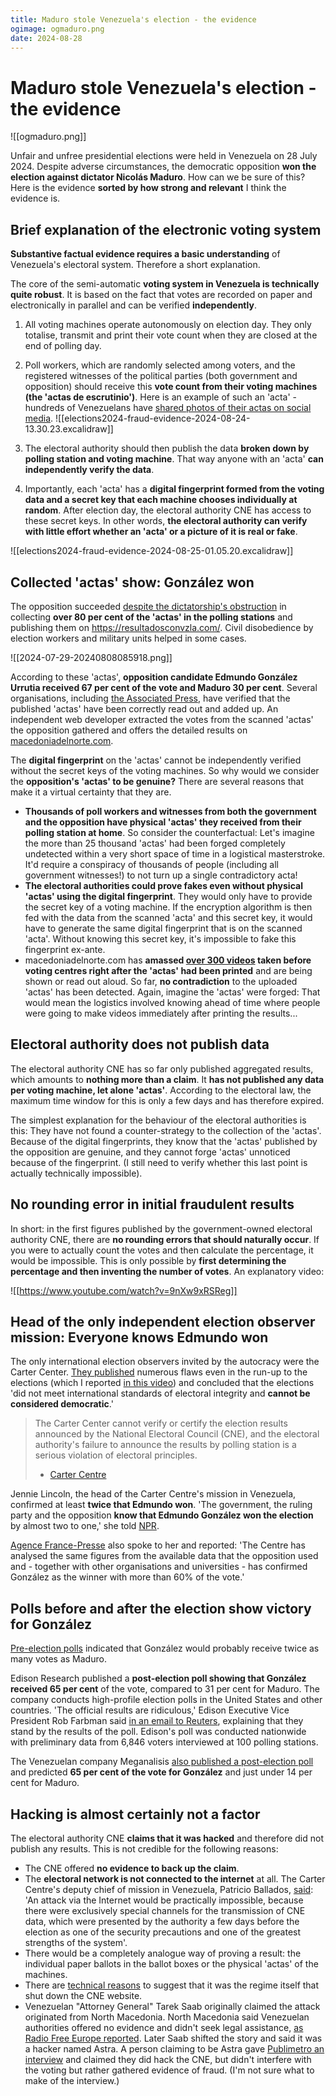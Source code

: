 ```yaml
---
title: Maduro stole Venezuela's election - the evidence
ogimage: ogmaduro.png
date: 2024-08-28
---
```


# Maduro stole Venezuela's election - the evidence

![[ogmaduro.png]]

Unfair and unfree presidential elections were held in Venezuela on 28 July 2024. Despite adverse circumstances, the democratic opposition **won the election against dictator Nicolás Maduro**. How can we be sure of this? Here is the evidence **sorted by how strong and relevant** I think the evidence is.

## Brief explanation of the electronic voting system

**Substantive factual evidence requires a basic understanding** of Venezuela's electoral system. Therefore a short explanation. 

The core of the semi-automatic **voting system in Venezuela is technically quite robust**. It is based on the fact that votes are recorded on paper and electronically in parallel and can be verified **independently**.

1) All voting machines operate autonomously on election day. They only totalise, transmit and print their vote count when they are closed at the end of polling day.
2) Poll workers, which are randomly selected among voters, and the registered witnesses of the political parties (both government and opposition) should receive this **vote count from their voting machines (the 'actas de escrutinio')**. Here is an example of such an 'acta' - hundreds of Venezuelans have [shared photos of their actas on social media](https://x.com/DavidRomro/status/1817782928279007350).
	![[elections2024-fraud-evidence-2024-08-24-13.30.23.excalidraw]]

3) The electoral authority should then publish the data **broken down by polling station and voting machine**. That way anyone with an 'acta' **can independently verify the data**.
4) Importantly, each 'acta' has a **digital fingerprint formed from the voting data and a secret key that each machine chooses individually at random**. After election day, the electoral authority CNE has access to these secret keys. In other words, **the electoral authority can verify with little effort whether an 'acta' or a picture of it is real or fake**.

[^asym]: From a technical point of view, the problem is that a 'symmetric' encryption method is used here (HMAC-SHA256). An asymmetric method such as RSA would be better, so that the validity of the 'actas' can be checked independently. This would be similar to the SSL certificates that web servers need to prove their identity.

![[elections2024-fraud-evidence-2024-08-25-01.05.20.excalidraw]]

## Collected 'actas' show: González won

The opposition succeeded [despite the dictatorship's obstruction](https://youtu.be/pb6L451bnkk?si=8Hk4A7ymGKmXwAoE&t=194) in collecting **over 80 per cent of the 'actas' in the polling stations** and publishing them on https://resultadosconvzla.com/. Civil disobedience by election workers and military units helped in some cases.

![[2024-07-29-20240808085918.png]]

According to these 'actas', **opposition candidate Edmundo González Urrutia received 67 per cent of the vote and Maduro 30 per cent**. Several organisations, including [the Associated Press](https://apnews.com/article/venezuela-maduro-machado-biden-gonzalez-a625eb01979bc9cf5570d03242f198b1), have verified that the published 'actas' have been correctly read out and added up. An independent web developer extracted the votes from the scanned 'actas' the opposition gathered and offers the detailed results on [macedoniadelnorte.com](https://macedoniadelnorte.com/). 

The **digital fingerprint** on the 'actas' cannot be independently verified without the secret keys of the voting machines. So why would we consider the **opposition's 'actas' to be genuine?** There are several reasons that make it a virtual certainty that they are.
- **Thousands of poll workers and witnesses from both the government and the opposition have physical 'actas' they received from their polling station at home**. So consider the counterfactual: Let's imagine the more than 25 thousand 'actas' had been forged completely undetected within a very short space of time in a logistical masterstroke. It'd require a conspiracy of thousands of people (including all government witnesses!) to not turn up a single contradictory acta!
- **The electoral authorities could prove fakes even without physical 'actas' using the digital fingerprint**. They would only have to provide the secret key of a voting machine. If the encryption algorithm is then fed with the data from the scanned 'acta' and this secret key, it would have to generate the same digital fingerprint that is on the scanned 'acta'. Without knowing this secret key, it's impossible to fake this fingerprint ex-ante.
- macedoniadelnorte.com has **amassed [over 300 videos](https://macedoniadelnorte.com/videos) taken before voting centres right after the 'actas' had been printed** and are being shown or read out aloud. So far, **no contradiction** to the uploaded 'actas' has been detected. Again, imagine the 'actas' were forged: That would mean the logistics involved knowing ahead of time where people were going to make videos immediately after printing the results...

## Electoral authority does not publish data

The electoral authority CNE has so far only published aggregated results, which amounts to **nothing more than a claim**. It **has not published any data per voting machine, let alone 'actas'**. According to the electoral law, the maximum time window for this is only a few days and has therefore expired.

The simplest explanation for the behaviour of the electoral authorities is this: They have not found a counter-strategy to the collection of the 'actas'. Because of the digital fingerprints, they know that the 'actas' published by the opposition are genuine, and they cannot forge 'actas' unnoticed because of the fingerprint. (I still need to verify whether this last point is actually technically impossible).
## No rounding error in initial fraudulent results

In short: in the first figures published by the government-owned electoral authority CNE, there are **no rounding errors that should naturally occur**. If you were to actually count the votes and then calculate the percentage, it would be impossible. This is only possible by **first determining the percentage and then inventing the number of votes**. An explanatory video:

![[https://www.youtube.com/watch?v=9nXw9xRSReg]]
## Head of the only independent election observer mission: Everyone knows Edmundo won

The only international election observers invited by the autocracy were the Carter Center. [They published](https://www.cartercenter.org/news/pr/2024/venezuela-073024.html) numerous flaws even in the run-up to the elections (which I reported [in this video](2024-before-elections.md)) and concluded that the elections 'did not meet international standards of electoral integrity and **cannot be considered democratic**.' 

> The Carter Center cannot verify or certify the election results announced by the National Electoral Council (CNE), and the electoral authority's failure to announce the results by polling station is a serious violation of electoral principles.
> 
> - [Carter Centre](https://www.cartercenter.org/news/pr/2024/venezuela-073024.html)

Jennie Lincoln, the head of the Carter Centre's mission in Venezuela, confirmed at least **twice that Edmundo won**. 'The government, the ruling party and the opposition **know that Edmundo González won the election** by almost two to one,' she told [NPR](https://www.npr.org/2024/08/06/nx-s1-5064231/the-integrity-of-the-venezuelan-presidential-election-is-under-scrutiny). 

[Agence France-Presse](https://www.voanews.com/a/no-evidence-venezuela-vote-hacked-carter-center-election-monitor-says/7734334.html) also spoke to her and reported: 'The Centre has analysed the same figures from the available data that the opposition used and - together with other organisations and universities - has confirmed González as the winner with more than 60% of the vote.'

## Polls before and after the election show victory for González

[Pre-election polls](https://es.wikipedia.org/wiki/Anexo:Encuestas_y_sondeos_de_intenci%C3%B3n_de_voto_para_las_elecciones_presidenciales_de_Venezuela_de_2024) indicated that González would probably receive twice as many votes as Maduro.

Edison Research published a **post-election poll showing that González received 65 per cent** of the vote, compared to 31 per cent for Maduro. The company conducts high-profile election polls in the United States and other countries. 'The official results are ridiculous,' Edison Executive Vice President Rob Farbman said [in an email to Reuters](https://www.reuters.com/world/americas/government-opposition-both-claim-venezuela-election-win-official-results-2024-07-29/), explaining that they stand by the results of the poll. Edison's poll was conducted nationwide with preliminary data from 6,846 voters interviewed at 100 polling stations.

The Venezuelan company Meganalisis [also published a post-election poll](https://x.com/Meganalisis/status/1817699015359639966) and predicted **65 per cent of the vote for González** and just under 14 per cent for Maduro.

## Hacking is almost certainly not a factor

The electoral authority CNE **claims that it was hacked** and therefore did not publish any results. This is not credible for the following reasons:
- The CNE offered **no evidence to back up the claim**.
- The **electoral network is not connected to the internet** at all. The Carter Centre's deputy chief of mission in Venezuela, Patricio Ballados, [said](https://elestimulo.com/elecciones-2024/2024-08-04/centro-carter-no-hackeo-elecciones-venezuela/#Echobox=1722819448): 'An attack via the Internet would be practically impossible, because there were exclusively special channels for the transmission of CNE data, which were presented by the authority a few days before the election as one of the security precautions and one of the greatest strengths of the system'. 
- There would be a completely analogue way of proving a result: the individual paper ballots in the ballot boxes or the physical 'actas' of the machines.
- There are [technical reasons](https://x.com/phenobarbital/status/1818990019761091059) to suggest that it was the regime itself that shut down the CNE website.
- Venezuelan "Attorney General" Tarek Saab originally claimed the attack originated from North Macedonia. North Macedonia said Venezuelan authorities offered no evidence and didn't seek legal assistance, [as Radio Free Europe reported](https://www.rferl.org/a/north-macedonia-venezuela-protests-maduro-cyberattack/33056611.html). Later Saab shifted the story and said it was a hacker named Astra. A person claiming to be Astra gave [Publimetro an interview](https://www.publimetro.com.mx/noticias/2024/08/14/astra-rompe-el-silencio-del-hackeo-mundial-a-liderar-la-ciberguerra-contra-maduro/) and claimed they did hack the CNE, but didn't interfere with the voting but rather gathered evidence of fraud. (I'm not sure what to make of the interview.)
